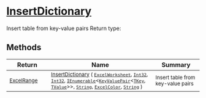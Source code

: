 # [InsertDictionary](./ExcelHelper-100664035.md)

Insert table from key-value pairs
Return type:
## Methods

| Return | Name | Summary | 
| --- | --- | --- | 
| <sub>[ExcelRange](./ExcelHelper-100664035.md)</sub><img width=200/>| <sub>[InsertDictionary](./ExcelHelper-100664035.md) ( [`ExcelWorksheet`](./ExcelHelper-100664035.md), [`Int32`](https://docs.microsoft.com/en-us/dotnet/api/System.Int32), [`Int32`](https://docs.microsoft.com/en-us/dotnet/api/System.Int32), [`IEnumerable`](./ExcelHelper-100664035.md)\<[`KeyValuePair`](./ExcelHelper-100664035.md)\<[`TKey`](./ExcelHelper-100664035.md), [`TValue`](./ExcelHelper-100664035.md)>>, [`String`](https://docs.microsoft.com/en-us/dotnet/api/System.String), [`ExcelColor`](./../Excel/ExcelColor.md), [`String`](https://docs.microsoft.com/en-us/dotnet/api/System.String) )</sub>| <sub>Insert table from key-value pairs</sub><img width=200/>| <br>


